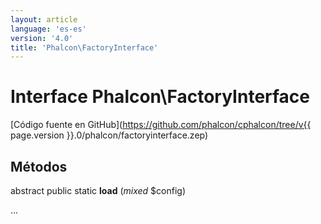 ```yaml
---
layout: article
language: 'es-es'
version: '4.0'
title: 'Phalcon\FactoryInterface'
---
```

# Interface **Phalcon\FactoryInterface**

[Código fuente en GitHub](https://github.com/phalcon/cphalcon/tree/v{{ page.version }}.0/phalcon/factoryinterface.zep)

## Métodos

abstract public static **load** (*mixed* $config)

...